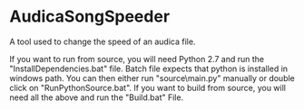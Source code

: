# AudicaSongSpeeder
A tool used to change the speed of an audica file.

If you want to run from source, you will need Python 2.7 and run the "InstallDependencies.bat" file. Batch file expects that python is installed in windows path. You can then either run "source\main.py" manually or double click on "RunPythonSource.bat".
If you want to build from source, you will need all the above and run the "Build.bat" File.
